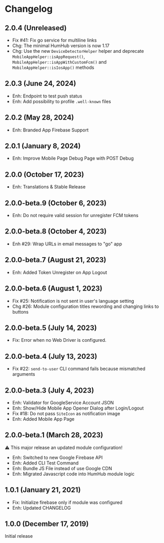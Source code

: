Changelog
=========

2.0.4 (Unreleased)
---------------------
- Fix #41: Fix go service for multiline links
- Chg: The minimal HumHub version is now 1.17
- Chg: Use the new `DeviceDetectorHelper` helper and deprecate `MobileAppHelper::isAppRequest()`, `MobileAppHelper::isAppWithCustomFcm()` and `MobileAppHelper::isIosApp()` methods

2.0.3 (June 24, 2024)
---------------------
- Enh: Endpoint to test push status
- Enh: Add possibility to profile `.well-known` files

2.0.2 (May 28, 2024)
-----------------------
- Enh: Branded App Firebase Support

2.0.1 (January 8, 2024)
-----------------------
- Enh: Improve Mobile Page Debug Page with POST Debug

2.0.0 (October 17, 2023)
------------------------------
- Enh: Translations & Stable Release

2.0.0-beta.9 (October 6, 2023)
------------------------------
- Enh: Do not require valid session for unregister FCM tokens

2.0.0-beta.8 (October 4, 2023)
-------------------------------
- Enh #29: Wrap URLs in email messages to "go" app
 
2.0.0-beta.7 (August 21, 2023)
------------------------------
- Enh: Added Token Unregister on App Logout 

2.0.0-beta.6 (August 1, 2023)
-----------------------------
- Fix #25: Notification is not sent in user's language setting
- Chg #26: Module configuration titles rewording and changing links to buttons

2.0.0-beta.5 (July 14, 2023)
----------------------------

- Fix: Error when no Web Driver is configured.

2.0.0-beta.4 (July 13, 2023)
----------------------------

- Fix #22: `send-to-user` CLI command fails because mismatched arguments

2.0.0-beta.3 (July 4, 2023)
---------------------------

- Enh: Validator for GoogleService Account JSON
- Enh: Show/Hide Mobile App Opener Dialog after Login/Logout
- Fix #18: Do not pass `SiteIcon` as notification image
- Enh: Added Mobile App Page

2.0.0-beta.1 (March 28, 2023)
-----------------------------

:warning: This major release an updated module configuration!

- Enh: Switched to new Google Firebase API
- Enh: Added CLI Test Command
- Enh: Bundle JS File instead of use Google CDN
- Enh: Migrated Javascript code into HumHub module logic

1.0.1  (January 21, 2021)
-------------------------
- Fix: Initialize firebase only if module was configured
- Enh: Updated CHANGELOG

1.0.0  (December 17, 2019)
-------------------------
Initial release
